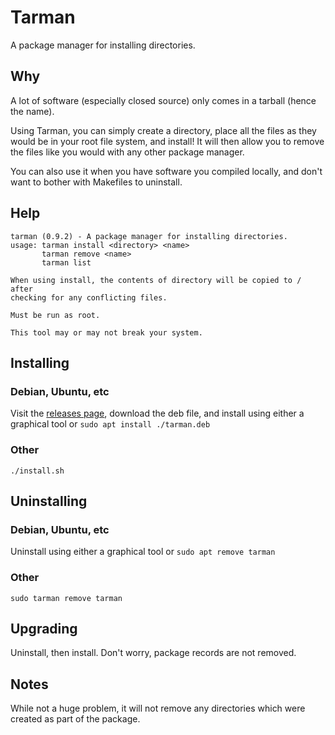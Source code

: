 # Tarman
A package manager for installing directories. 
## Why
A lot of software (especially closed source) only comes in a tarball (hence the name).

Using Tarman, you can simply create a directory, place all the files as they would be in your root file system, and install! It will then allow you to remove the files like you would with any other package manager.

You can also use it when you have software you compiled locally, and don't want to bother with Makefiles to uninstall.
## Help
```
tarman (0.9.2) - A package manager for installing directories.
usage: tarman install <directory> <name>
       tarman remove <name>
       tarman list

When using install, the contents of directory will be copied to / after
checking for any conflicting files.

Must be run as root.

This tool may or may not break your system.
```
## Installing
### Debian, Ubuntu, etc
Visit the [releases page](https://github.com/circl-lastname/tarman/releases), download the deb file, and install using either a graphical tool or `sudo apt install ./tarman.deb`
### Other
`./install.sh`
## Uninstalling
### Debian, Ubuntu, etc
Uninstall using either a graphical tool or `sudo apt remove tarman`
### Other
`sudo tarman remove tarman`
## Upgrading
Uninstall, then install. Don't worry, package records are not removed.
## Notes
While not a huge problem, it will not remove any directories which were created as part of the package.
